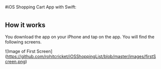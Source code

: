 #iOS Shopping Cart App with Swift:

# <h2>How it works</h2>

You download the app on your iPhone and tap on the app. You will find the following screens.

![Image of First Screen]
(https://github.com/rohitcricket/iOSShoppingList/blob/master/images/firstScreen.png)